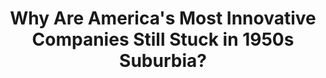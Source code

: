 ---
categories: ['article', 'articles', 'all_articles']
provider_display: "www.collectorsweekly.com"
provider_name: "www.collectorsweekly.com"
favicon_url: "http://www.collectorsweekly.com/favicon.ico"
title: "Why Are America's Most Innovative Companies Still Stuck in 1950s Suburbia?"
published: "2016-04-08T00:00:00"
source: http://www.collectorsweekly.com/articles/stuck-in-1950s-suburbia/
---